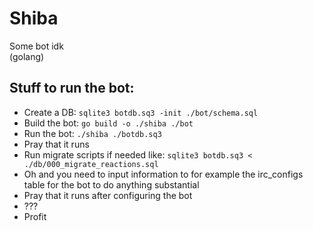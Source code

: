 # Shiba

Some bot idk  
(golang)

## Stuff to run the bot:

- Create a DB: `sqlite3 botdb.sq3 -init ./bot/schema.sql`
- Build the bot: `go build -o ./shiba ./bot`
- Run the bot: `./shiba ./botdb.sq3`
- Pray that it runs
- Run migrate scripts if needed like: `sqlite3 botdb.sq3 < ./db/000_migrate_reactions.sql`
- Oh and you need to input information to for example the irc_configs table for the bot to do anything substantial
- Pray that it runs after configuring the bot
- ???
- Profit
